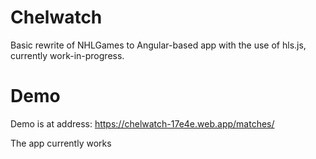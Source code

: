 # Chelwatch

Basic rewrite of NHLGames to Angular-based app with the use of hls.js, currently work-in-progress.

# Demo
Demo is at address: https://chelwatch-17e4e.web.app/matches/

The app currently works
